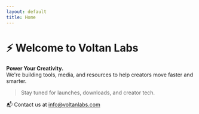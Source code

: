 ```yaml
---
layout: default
title: Home
---
```


# ⚡ Welcome to Voltan Labs

**Power Your Creativity.**  
We're building tools, media, and resources to help creators move faster and smarter.

> Stay tuned for launches, downloads, and creator tech.

📬 Contact us at [info@voltanlabs.com](mailto:info@voltanlabs.com)
